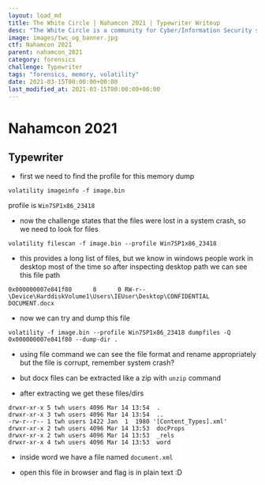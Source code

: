 ```yaml
---
layout: load_md
title: The White Circle | Nahamcon 2021 | Typewriter Writeup
desc: "The White Circle is a community for Cyber/Information Security students, enthusiasts and professionals. You can discuss anything related to Security, share your knowledge with others, get help when you need it and proceed further in your journey with amazing people from all over the world."
image: images/twc_og_banner.jpg
ctf: Nahamcon 2021
parent: nahamcon_2021
category: forensics
challenge: Typewriter
tags: "forensics, memory, volatility"
date: 2021-03-15T00:00:00+00:00
last_modified_at: 2021-03-15T00:00:00+00:00
---
```


<h1 class="heading card-title white-text">Nahamcon 2021</h1>

## Typewriter

* first we need to find the profile for this memory dump

```
volatility imageinfo -f image.bin
```

profile is `Win7SP1x86_23418`

* now the challenge states that the files were lost in a system crash, so we need to look for files

```
volatility filescan -f image.bin --profile Win7SP1x86_23418
```

* this provides a long list of files, but we know in windows people work in desktop most of the time so after inspecting desktop path we can see this file path

```
0x000000007e841f80      8      0 RW-r-- \Device\HarddiskVolume1\Users\IEUser\Desktop\CONFIDENTIAL DOCUMENT.docx
```

* now we can try and dump this file

```
volatility -f image.bin --profile Win7SP1x86_23418 dumpfiles -Q 0x000000007e841f80 --dump-dir .
```

* using file command we can see the file format and rename appropriately but the file is corrupt, remember system crash?

* but docx files can be extracted like a zip with `unzip` command

* after extracting we get these files/dirs

```
drwxr-xr-x 5 twh users 4096 Mar 14 13:54  .
drwxr-xr-x 3 twh users 4096 Mar 14 13:54  ..
-rw-r--r-- 1 twh users 1422 Jan  1  1980 '[Content_Types].xml'
drwxr-xr-x 2 twh users 4096 Mar 14 13:53  docProps
drwxr-xr-x 2 twh users 4096 Mar 14 13:53  _rels
drwxr-xr-x 4 twh users 4096 Mar 14 13:53  word
```

* inside word we have a file named `document.xml`

* open this file in browser and flag is in plain text :D


